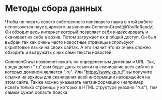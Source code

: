 # Методы сбора данных
Чтобы не писать своего собственного поискового паука в этой работе используется паук широкого назначения CommonCrawl[@YouReReady]. Он обходит весь интернет который позволяет себя индексировать и скачивает их себе в архив. Потом загружает их в общий доступ. Он был выбран так как очень часто новостные страницы используют скриптовые языки на своих сайтах. А это значит что их очень сложно обходить и выгружать с них сами тексты новостей.

CommonCrawl позволяет искать по определенным доменам и URL. Так, вводя домен ".ru" вам будут даны ссылки на скачивание всех сайтов у которых доменом является ".ru". Или "https://www.kp.ru/" вы получите ссылки на архивы для скачивания всей информации находящейся на этом сайте. Также можно указывать метаинформацию (например искать только страницы у которых в HTML структуре указано "rus"), тем самым сужая область поиска.



